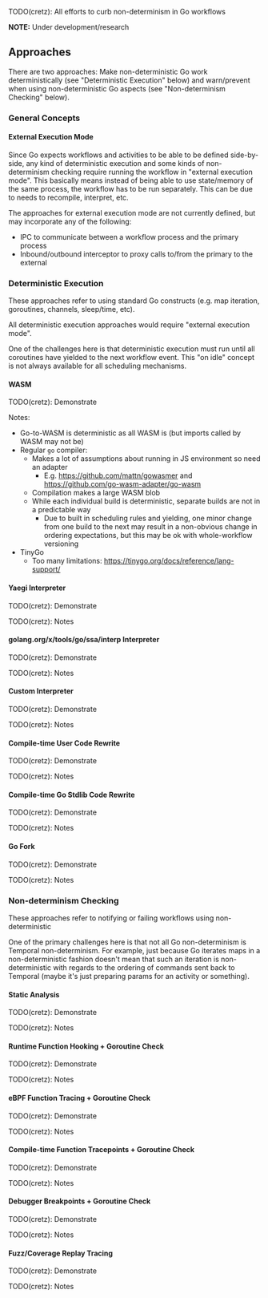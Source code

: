 TODO(cretz): All efforts to curb non-determinism in Go workflows

**NOTE:** Under development/research

## Approaches

There are two approaches: Make non-deterministic Go work deterministically (see "Deterministic Execution" below) and
warn/prevent when using non-deterministic Go aspects (see "Non-determinism Checking" below).

### General Concepts

#### External Execution Mode

Since Go expects workflows and activities to be able to be defined side-by-side, any kind of deterministic execution and
some kinds of non-determinism checking require running the workflow in "external execution mode". This basically means
instead of being able to use state/memory of the same process, the workflow has to be run separately. This can be due to
needs to recompile, interpret, etc.

The approaches for external execution mode are not currently defined, but may incorporate any of the following:

* IPC to communicate between a workflow process and the primary process
* Inbound/outbound interceptor to proxy calls to/from the primary to the external

### Deterministic Execution

These approaches refer to using standard Go constructs (e.g. map iteration, goroutines, channels, sleep/time, etc).

All deterministic execution approaches would require "external execution mode".

One of the challenges here is that deterministic execution must run until all coroutines have yielded to the next
workflow event. This "on idle" concept is not always available for all scheduling mechanisms.

#### WASM

TODO(cretz): Demonstrate

Notes:

* Go-to-WASM is deterministic as all WASM is (but imports called by WASM may not be)
* Regular `go` compiler:
  * Makes a lot of assumptions about running in JS environment so need an adapter
    * E.g. https://github.com/mattn/gowasmer and https://github.com/go-wasm-adapter/go-wasm
  * Compilation makes a large WASM blob
  * While each individual build is deterministic, separate builds are not in a predictable way
    * Due to built in scheduling rules and yielding, one minor change from one build to the next may result in a
      non-obvious change in ordering expectations, but this may be ok with whole-workflow versioning
* TinyGo
  * Too many limitations: https://tinygo.org/docs/reference/lang-support/

#### Yaegi Interpreter

TODO(cretz): Demonstrate

TODO(cretz): Notes

#### golang.org/x/tools/go/ssa/interp Interpreter

TODO(cretz): Demonstrate

TODO(cretz): Notes

#### Custom Interpreter

TODO(cretz): Demonstrate

TODO(cretz): Notes

#### Compile-time User Code Rewrite

TODO(cretz): Demonstrate

TODO(cretz): Notes

#### Compile-time Go Stdlib Code Rewrite

TODO(cretz): Demonstrate

TODO(cretz): Notes

#### Go Fork

TODO(cretz): Demonstrate

TODO(cretz): Notes

### Non-determinism Checking

These approaches refer to notifying or failing workflows using non-deterministic

One of the primary challenges here is that not all Go non-determinism is Temporal non-determinism. For example, just
because Go iterates maps in a non-deterministic fashion doesn't mean that such an iteration is non-deterministic with
regards to the ordering of commands sent back to Temporal (maybe it's just preparing params for an activity or
something).

#### Static Analysis

TODO(cretz): Demonstrate

TODO(cretz): Notes

#### Runtime Function Hooking + Goroutine Check

TODO(cretz): Demonstrate

TODO(cretz): Notes

#### eBPF Function Tracing + Goroutine Check

TODO(cretz): Demonstrate

TODO(cretz): Notes

#### Compile-time Function Tracepoints + Goroutine Check

TODO(cretz): Demonstrate

TODO(cretz): Notes

#### Debugger Breakpoints + Goroutine Check

TODO(cretz): Demonstrate

TODO(cretz): Notes

#### Fuzz/Coverage Replay Tracing

TODO(cretz): Demonstrate

TODO(cretz): Notes